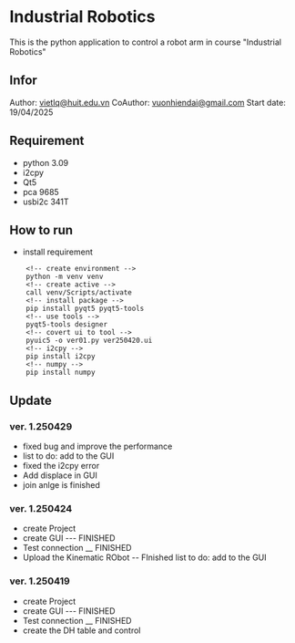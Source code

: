 # Industrial Robotics
This is the python application to control a robot arm in course "Industrial Robotics"

## Infor
Author: vietlq@huit.edu.vn
CoAuthor: vuonhiendai@gmail.com
Start date: 19/04/2025

## Requirement
- python 3.09
- i2cpy
- Qt5
- pca 9685
- usbi2c 341T

## How to run
- install requirement

```
    <!-- create environment -->
    python -m venv venv
    <!-- create active -->
    call venv/Scripts/activate
    <!-- install package -->
    pip install pyqt5 pyqt5-tools
    <!-- use tools -->
    pyqt5-tools designer
    <!-- covert ui to tool -->
    pyuic5 -o ver01.py ver250420.ui 
    <!-- i2cpy -->
    pip install i2cpy
    <!-- numpy -->
    pip install numpy

```

## Update
### ver. 1.250429
- fixed bug and improve the performance
- list to do: add to the GUI
- fixed the i2cpy error
- Add displace in GUI
- join anlge is finished

### ver. 1.250424
- create Project
- create GUI  --- FINISHED
- Test connection __ FINISHED
- Upload the Kinematic RObot -- FInished
list to do: add to the GUI
### ver. 1.250419
- create Project
- create GUI  --- FINISHED
- Test connection __ FINISHED
- create the DH table and control

